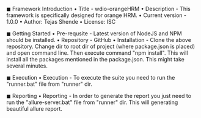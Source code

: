 ◼ Framework Introduction
    • Title - wdio-orangeHRM
    • Description - This framework is specifically designed for orange HRM.
    • Current version - 1.0.0
    • Author: Tejas Shende
    • License: ISC

◼ Getting Started
    • Pre-requsite - Latest version of NodeJS and NPM should be installed.
    • Repository - GitHub
    • Installation - Clone the above repository. Change dir to root dir of project (where package.json is placed) and open command line. Then execute command "npm install". This will install all the packages mentioned in the package.json. This might take several minutes.

◼ Execution
    • Execution - To execute the suite you need to run the "runner.bat" file from "runner" dir.

◼ Reporting
    • Reporting - In order to generate the report you just need to run the "allure-server.bat" file from "runner" dir. This will generating beautiful allure report.

